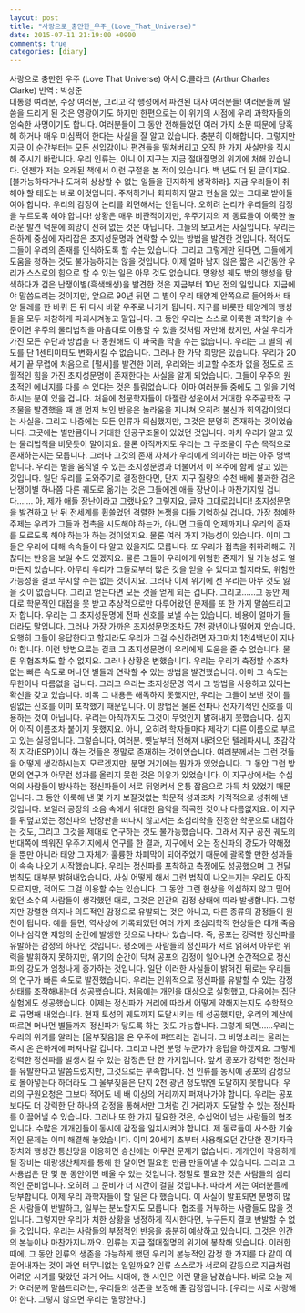 ```yaml
---
layout: post
title: "사랑으로_충만한_우주_(Love_That_Universe)"
date: 2015-07-11 21:19:00 +0900
comments: true 
categories: [diary] 
---
```

사랑으로 충만한 우주 (Love That Universe)
아서 C.클라크 (Arthur Charles Clarke)
번역 : 박상준  
    
 대통령 여러분, 수상 여러분, 그리고 각 행성에서 파견된 대사 여러분들! 여러분들께 말씀을 드리게 된 것은 영광이기도 하지만 한편으로는 이 위기의 시점에 우리 과학자들의 엄숙한 사명이기도 합니다. 여러분들이 그 동안 전해들었던 여러 가지 소문 때문에 당혹해 하거나 매우 미심쩍어 한다는 사실을 잘 알고 있습니다. 충분히 이해합니다. 그렇지만 지금 이 순간부터는 모든 선입감이나 편견들을 떨쳐버리고 오직 한 가지 사실만을 직시해 주시기 바랍니다. 우리 인류는, 아니 이 지구는 지금 절대절명의 위기에 처해 있습니다.
 언젠가 저는 오래된 책에서 이런 구절을 본 적이 있습니다. 백 년도 더 된 글이지요. [불가능하다거나 도저히 상상할 수 없는 일들을 진지하게 생각하라]. 지금 우리들이 취해야 할 태도는 바로 이것입니다. 주저하거나 회피하지 말고 현실을 있는 그대로 받아들여야 합니다. 우리의 감정이 논리를 외면해서는 안됩니다. 오히려 논리가 우리들의 감정을 누르도록 해야 합니다!
 상황은 매우 비관적이지만, 우주기지의 제 동료들이 이룩한 놀라운 발견 덕분에 희망이 전혀 없는 것은 아닙니다. 그들의 보고서는 사실입니다. 우리는 은하계 중심에 자리잡은 초지성문명과 연락할 수 있는 방법을 발견한 것입니다. 적어도 그들이 우리의 존재를 인식하도록 할 수는 있습니다. 그리고 그렇게만 된다면, 그들에게 도움을 청하는 것도 불가능하지는 않을 것입니다.
 이제 얼마 남지 않은 짧은 시간동안 우리가 스스로의 힘으로 할 수 있는 일은 아무 것도 없습니다. 명왕성 궤도 밖의 행성을 탐색하다가 검은 난쟁이별(흑색왜성)을 발견한 것은 지금부터 10년 전의 일입니다. 지금에야 말씀드리는 것이지만, 앞으로 90년 뒤면 그 별이 우리 태양계 안쪽으로 들어와서 태양 둘레를 한 바퀴 돈 뒤 다시 바깥 우주로 나가게 됩니다. 지구를 비롯한 태양계의 행성들을 모두 처참하게 파괴시켜놓고 말입니다. 그 동안 우리는 스스로 이룩한 과학기술 수준이면 우주의 물리법칙을 마음대로 이용할 수 있을 것처럼 자만해 왔지만, 사실 우리가 가진 모든 수단과 방법을 다 동원해도 이 파국을 막을 수는 없습니다. 우리는 그 별의 궤도를 단 1센티미터도 변화시킬 수 없습니다.
 그러나 한 가닥 희망은 있습니다. 우리가 20세기 끝 무렵에 처음으로 [펄서]를 발견한 이래, 우리와는 비교할 수조차 없을 정도로 초월적인 힘을 가진 초지성문명이 존재한다는 사실을 알게 되었습니다. 그들이 우주의 원초적인 에너지를 다룰 수 있다는 것은 틀림없습니다. 아마 여러분들 중에도 그 일을 기억하시는 분이 있을 겁니다. 처음에 천문학자들이 마젤란 성운에서 거대한 우주공학적 구조물을 발견했을 때 맨 먼저 보인 반응은 놀라움을 지나쳐 오히려 불신과 회의감이었다는 사실을. 그리고 나중에는 모든 인류가 의심했지만, 그것은 분명히 존재하는 것이었습니다. 그곳에는 별만큼이나 거대한 인공구조물이 있었던 것입니다. 마치 우리가 알고 있는 물리법칙을 비웃듯이 말이지요. 물론 아직까지도 우리는 그 구조물이 무슨 목적으로 존재하는지는 모릅니다. 그러나 그것의 존재 자체가 우리에게 의미하는 바는 아주 명백합니다. 우리는 별을 움직일 수 있는 초지성문명과 더불어서 이 우주에 함께 살고 있는 것입니다. 일단 우리를 도와주기로 결정한다면, 단지 지구 질량의 수천 배에 불과한 검은 난쟁이별 하나쯤 다른 궤도로 옮기는 것은 그들에겐 애들 장난이나 마찬가지일 겁니다……. 아, 제가 애들 장난이라고 그랬나요? 그렇지요, 글자 그대로입니다!
 초지성문명을 발견하고 난 뒤 전세계를 휩쓸었던 격렬한 논쟁을 다들 기억하실 겁니다. 가장 첨예한 주제는 우리가 그들과 접촉을 시도해야 하는가, 아니면 그들이 언제까지나 우리의 존재를 모르도록 해야 하는가 하는 것이었지요. 물론 여러 가지 가능성이 있습니다. 이미 그들은 우리에 대해 속속들이 다 알고 있을지도 모릅니다. 또 우리가 접촉을 취하려해도 귀찮다는 반응을 보일 수도 있겠지요. 물론 그들이 우리에게 위험한 존재가 될 가능성도 얼마든지 있습니다. 아무리 우리가 그들로부터 많은 것을 얻을 수 있다고 할지라도, 위험한 가능성을 결코 무시할 수는 없는 것이지요. 그러나 이제 위기에 선 우리는 아무 것도 잃을 것이 없습니다. 그리고 얻는다면 모든 것을 얻게 되는 겁니다.
 그리고……그 동안 제대로 학문적인 대접을 못 받고 추상적으로만 다루어왔던 문제를 또 한 가지 말씀드리고자 합니다. 우리는 그 초지성문명에 전파 신호를 보낼 수는 있습니다. 비용이 얼마가 들더라도 말입니다. 그러나 가장 가까운 초지성문명조차도 7천 광년이나 떨어져 있습니다. 요행히 그들이 응답한다고 할지라도 우리가 그걸 수신하려면 자그마치 1천4백년이 지나야 합니다. 이런 방법으로는 결코 그 초지성문명이 우리에게 도움을 줄 수 없습니다. 물론 위협조차도 할 수 없지요.
 그러나 상황은 변했습니다. 우리는 우리가 측정할 수조차 없는 빠른 속도로 머나먼 별들과 연락할 수 있는 방법을 발견했습니다. 아마 그 속도는 무한이나 다름없을 겁니다. 그리고 우리는 초지성문명 역시 그 방법을 사용하고 있다는 확신을 갖고 있습니다. 비록 그 내용은 해독하지 못했지만, 우리는 그들이 보낸 것이 틀림없는 신호를 이미 포착했기 때문입니다.
 이 방법은 물론 전파나 전자기적인 신호를 이용하는 것이 아닙니다. 우리는 아직까지도 그것이 무엇인지 밝혀내지 못했습니다. 심지어 아직 이름조차 붙이지 못했지요. 아니, 오히려 학자들마다 제각기 다른 이름으로 부르고 있는 실정입니다.
 그렇습니다, 여러분. 옛날부터 전해져 내려오던 텔레파시니, 초감각적 지각(ESP)이니 하는 것들은 정말로 존재하는 것이었습니다. 여러분께서는 그런 것들을 어떻게 생각하시는지 모르겠지만, 분명 거기에는 뭔가가 있었습니다. 그 동안 그런 방면의 연구가 아무런 성과를 올리지 못한 것은 이유가 있었습니다. 이 지구상에서는 수십억의 사람들이 방사하는 정신파들이 서로 뒤엉켜서 온통 잡음으로 가득 차 있었기 때문입니다. 그 동안 이룩해 낸 몇 가지 보잘것없는 학문적 성과조차 기적적으로 성취해 낸 것입니다. 보일러 공장의 소음 속에서 위대한 음악을 작곡한 것이나 다름없지요. 이 지구를 뒤덮고있는 정신파의 난장판을 떠나지 않고서는 초심리학을 진정한 학문으로 대접하는 것도, 그리고 그것을 제대로 연구하는 것도 불가능했습니다.
 그래서 지구 공전 궤도의 반대쪽에 띄워진 우주기지에서 연구를 한 결과, 지구에서 오는 정신파의 강도가 약해졌을 뿐만 아니라 태양 그 자체가 훌륭한 차폐막이 되어주었기 때문에 괄목할 만한 성과들이 속속 나오기 시작했습니다. 우리는 정신파를 포착하고 측정에도 성공했으며 그 전달법칙도 대부분 밝혀내었습니다. 
 사실 어떻게 해서 그런 법칙이 나오는지는 우리도 아직 모르지만, 적어도 그걸 이용할 수는 있습니다. 그 동안 그런 현상을 의심하지 않고 믿어왔던 소수의 사람들이 생각했던 대로, 그것은 인간의 감정 상태에 따라 발생합니다. 그렇지만 강렬한 의지나 의도적인 감정으로 유발되는 것은 아니고, 다른 종류의 감정들이 원천이 됩니다. 예를 들면, 역사상에 기록되었던 여러 가지 초심리학적 현상들은 대개 죽음이나 심각한 재앙의 순간에 발생한 것으로 나타나 있습니다. 즉, 공포는 강력한 정신파를 유발하는 감정의 하나인 것입니다. 평소에는 사람들의 정신파가 서로 얽혀서 아무런 위력을 발휘하지 못하지만, 위기의 순간이 닥쳐 공포의 감정이 일어나면 순간적으로 정신파의 강도가 엄청나게 증가하는 것입니다.
 일단 이러한 사실들이 밝혀진 뒤로는 우리들의 연구가 빠른 속도로 발전했습니다. 우리는 인위적으로 정신파를 유발할 수 있는 감정 상태를 조작해내는데 성공했습니다. 처음에는 개인을 대상으로 실험했고, 다음에는 집단 실험에도 성공했습니다. 이제는 정신파가 거리에 따라서 어떻게 약해지는지도 수학적으로 규명해 내었습니다. 현재 토성의 궤도까지 도달시키는 데 성공했지만, 우리의 계산에 따르면 머나먼 별들까지 정신파가 닿도록 하는 것도 가능합니다. 그렇게 되면……우리는 우리의 위기를 알리는 [울부짖음]을 온 우주에 퍼뜨리는 겁니다. 그 비명소리는 울리는 즉시 온 은하계에 퍼져나갈 겁니다. 그리고 나면 분명 누군가가 응답을 하겠지요.
 그렇게 강력한 정신파를 발생시킬 수 있는 감정은 단 한 가지입니다. 앞서 공포가 강력한 정신파를 유발한다고 말씀드렸지만, 그것으로는 부족합니다. 전 인류를 동시에 공포의 감정으로 몰아넣는다 하더라도 그 울부짖음은 단지 2천 광년 정도밖엔 도달하지 못합니다. 우리의 구원요청은 그보다 적어도 네 배 이상의 거리까지 퍼져나가야 합니다. 우리는 공포보다도 더 강력한 단 하나의 감정을 통해서만 그처럼 긴 거리까지 도달할 수 있는 정신파를 이끌어낼 수 있습니다.
 그러나 또 한 가지 필요한 것은, 수십억이 넘는 사람들의 협조입니다. 수많은 개개인들이 동시에 감정을 일치시켜야 합니다. 제 동료들이 사소한 기술적인 문제는 이미 해결해 놓았습니다. 이미 20세기 초부터 사용해오던 간단한 전기자극장치와 행성간 통신망을 이용하면 송신에는 아무런 문제가 없습니다. 개개인이 착용하게 될 장비는 대량생산체제를 통해 한 달이면 필요한 만큼 만들어낼 수 있습니다. 그리고 그 사용법은 단 몇 분 동안이면 배울 수 있는 것입니다. 정말로 필요한 것은 사람들의 심리적인 준비입니다. 오히려 그 준비가 더 시간이 걸릴 것입니다.
 따라서 저는 여러분들께 당부합니다. 이제 우리 과학자들이 할 일은 다 했습니다. 이 사실이 발표되면 분명히 많은 사람들이 반발하고, 일부는 분노할지도 모릅니다. 협조를 거부하는 사람들도 많을 것입니다. 그렇지만 우리가 처한 상황을 냉정하게 직시한다면, 누구든지 결코 반발할 수 없을 것입니다. 우리는 사람들의 부정적인 반응을 충분히 예상하고 있습니다. 그것은 인간의 본능이나 마찬가지니까요.
 인류는 지금 절대절명의 위기에 봉착해 있습니다. 이러한 때에, 그 동안 인류의 생존을 가능하게 했던 우리의 본능적인 감정 한 가지를 다 같이 이끌어내자는 것이 과연 터무니없는 일일까요? 인류 스스로가 서로의 갈등으로 지금처럼 어려운 시기를 맞았던 과거 어느 시대에, 한 시인은 이런 말을 남겼습니다. 바로 오늘 제가 여러분께 말씀드리려는, 우리들의 생존을 보장해 줄 감정입니다.
 [우리는 서로 사랑해야 한다. 그렇지 않으면 우리는 멸망한다.]

